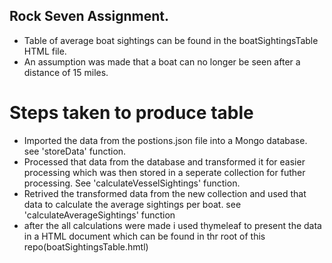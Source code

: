 ## Rock Seven Assignment.

* Table of average boat sightings can be found in the boatSightingsTable HTML file.
* An assumption was made that a boat can no longer be seen after a distance of 15 miles.

# Steps taken to produce table

* Imported the data from the postions.json file into a Mongo database. see 'storeData' function.
* Processed that data from the database and transformed it for easier processing which was then stored in a seperate collection for futher processing. See 'calculateVesselSightings' function.
* Retrived the transformed data from the new collection and used that data to calculate the average sightings per boat. see 'calculateAverageSightings' function
* after the all calculations were made i used thymeleaf to present the data in a HTML document which can be found in thr root of this repo(boatSightingsTable.hmtl)
